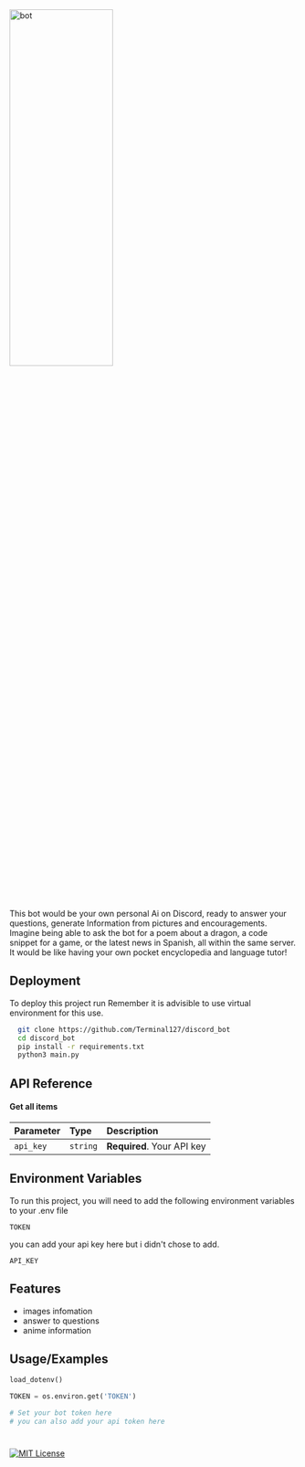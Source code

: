 <img src="https://github.com/Terminal127/discord_bot/blob/main/img/logo-no-background.png" alt=bot width=60% height=40%>

This bot would be your own personal Ai on Discord, ready to answer your questions, generate Information from pictures and encouragements. Imagine being able to ask the bot for a poem about a dragon, a code snippet for a game, or the latest news in Spanish, all within the same server. It would be like having your own pocket encyclopedia and language tutor!


## Deployment

To deploy this project run
Remember it is advisible to use virtual environment for this use.

```bash
  git clone https://github.com/Terminal127/discord_bot
  cd discord_bot
  pip install -r requirements.txt
  python3 main.py
```


## API Reference

#### Get all items

| Parameter | Type     | Description                |
| :-------- | :------- | :------------------------- |
| `api_key` | `string` | **Required**. Your API key |



## Environment Variables

To run this project, you will need to add the following environment variables to your .env file

`TOKEN`

you can add your api key here but i didn't chose to add.

`API_KEY`


## Features

- images infomation
- answer to questions
- anime information


## Usage/Examples

```python
load_dotenv()

TOKEN = os.environ.get('TOKEN') 

# Set your bot token here
# you can also add your api token here
```


#
[![MIT License](https://img.shields.io/badge/License-MIT-green.svg)](https://choosealicense.com/licenses/mit/)

